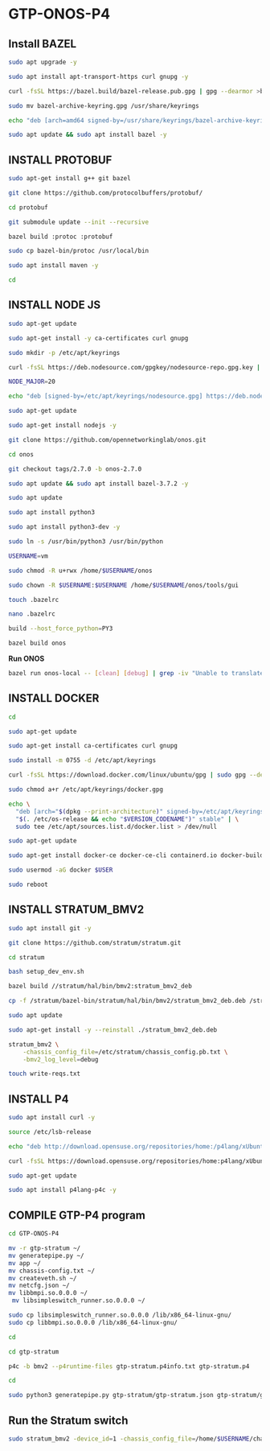 # GTP-ONOS-P4
 
## Install BAZEL

```bash
sudo apt upgrade -y
```

```bash
sudo apt install apt-transport-https curl gnupg -y
```


```bash
curl -fsSL https://bazel.build/bazel-release.pub.gpg | gpg --dearmor >bazel-archive-keyring.gpg
```

```bash
sudo mv bazel-archive-keyring.gpg /usr/share/keyrings
```

```bash
echo "deb [arch=amd64 signed-by=/usr/share/keyrings/bazel-archive-keyring.gpg] https://storage.googleapis.com/bazel-apt stable jdk1.8" | sudo tee /etc/apt/sources.list.d/bazel.list
```

```bash
sudo apt update && sudo apt install bazel -y
```

## INSTALL PROTOBUF

```bash
sudo apt-get install g++ git bazel
```

```bash
git clone https://github.com/protocolbuffers/protobuf/
```

```bash
cd protobuf
```

```bash
git submodule update --init --recursive
```

```bash
bazel build :protoc :protobuf
```

```bash
sudo cp bazel-bin/protoc /usr/local/bin
```

```bash
sudo apt install maven -y 
```

```bash
cd
```

## INSTALL NODE JS

```bash
sudo apt-get update
```

```bash
sudo apt-get install -y ca-certificates curl gnupg
```

```bash
sudo mkdir -p /etc/apt/keyrings
```

```bash
curl -fsSL https://deb.nodesource.com/gpgkey/nodesource-repo.gpg.key | sudo gpg --dearmor -o /etc/apt/keyrings/nodesource.gpg
```

```bash
NODE_MAJOR=20
```

```bash
echo "deb [signed-by=/etc/apt/keyrings/nodesource.gpg] https://deb.nodesource.com/node_$NODE_MAJOR.x nodistro main" | sudo tee /etc/apt/sources.list.d/nodesource.list
```

```bash
sudo apt-get update
```

```bash
sudo apt-get install nodejs -y
```

```bash
git clone https://github.com/opennetworkinglab/onos.git
```

```bash
cd onos
```

```bash
git checkout tags/2.7.0 -b onos-2.7.0
```

```bash
sudo apt update && sudo apt install bazel-3.7.2 -y
```

```bash
sudo apt update
```

```bash
sudo apt install python3
```

```bash
sudo apt install python3-dev -y
```

```bash
sudo ln -s /usr/bin/python3 /usr/bin/python
```

```bash
USERNAME=vm
```


```bash
sudo chmod -R u+rwx /home/$USERNAME/onos
```

```bash
sudo chown -R $USERNAME:$USERNAME /home/$USERNAME/onos/tools/gui
```

```bash
touch .bazelrc
```

```bash
nano .bazelrc
```

```bash
build --host_force_python=PY3
```

```bash
bazel build onos
```

**Run ONOS**

```bash
bazel run onos-local -- [clean] [debug] | grep -iv "Unable to translate flow rule for pipeconf" | tee -a onos.log
```

## INSTALL DOCKER

```bash
cd
```

```bash
sudo apt-get update
```

```bash
sudo apt-get install ca-certificates curl gnupg
```

```bash
sudo install -m 0755 -d /etc/apt/keyrings
```

```bash
curl -fsSL https://download.docker.com/linux/ubuntu/gpg | sudo gpg --dearmor -o /etc/apt/keyrings/docker.gpg
```

```bash
sudo chmod a+r /etc/apt/keyrings/docker.gpg
```

```bash
echo \
  "deb [arch="$(dpkg --print-architecture)" signed-by=/etc/apt/keyrings/docker.gpg] https://download.docker.com/linux/ubuntu \
  "$(. /etc/os-release && echo "$VERSION_CODENAME")" stable" | \
  sudo tee /etc/apt/sources.list.d/docker.list > /dev/null

```

```bash
sudo apt-get update
```

```bash
sudo apt-get install docker-ce docker-ce-cli containerd.io docker-buildx-plugin docker-compose-plugin -y
```

```bash
sudo usermod -aG docker $USER
```

```bash
sudo reboot
```

## INSTALL STRATUM_BMV2

```bash
sudo apt install git -y
```

```bash
git clone https://github.com/stratum/stratum.git
```

```bash
cd stratum
```

```bash
bash setup_dev_env.sh 
```

```bash
bazel build //stratum/hal/bin/bmv2:stratum_bmv2_deb
```

```bash
cp -f /stratum/bazel-bin/stratum/hal/bin/bmv2/stratum_bmv2_deb.deb /stratum/
```

```bash
sudo apt update
```

```bash
sudo apt-get install -y --reinstall ./stratum_bmv2_deb.deb
```

```bash
stratum_bmv2 \
    -chassis_config_file=/etc/stratum/chassis_config.pb.txt \
    -bmv2_log_level=debug

```


```bash
touch write-reqs.txt
```


## INSTALL P4 

```bash
sudo apt install curl -y 
```

```bash
source /etc/lsb-release
```

```bash
echo "deb http://download.opensuse.org/repositories/home:/p4lang/xUbuntu_${DISTRIB_RELEASE}/ /" | sudo tee /etc/apt/sources.list.d/home:p4lang.list
```

```bash
curl -fsSL https://download.opensuse.org/repositories/home:p4lang/xUbuntu_${DISTRIB_RELEASE}/Release.key | gpg --dearmor | sudo tee /etc/apt/trusted.gpg.d/home_p4lang.gpg > /dev/null
```

```bash
sudo apt-get update
```

```bash
sudo apt install p4lang-p4c -y
```


## COMPILE GTP-P4 program 

```bash
cd GTP-ONOS-P4
```

```bash
mv -r gtp-stratum ~/
mv generatepipe.py ~/
mv app ~/
mv chassis-config.txt ~/
mv createveth.sh ~/
mv netcfg.json ~/
mv libbmpi.so.0.0.0 ~/
 mv libsimpleswitch_runner.so.0.0.0 ~/
```


```bash
sudo cp libsimpleswitch_runner.so.0.0.0 /lib/x86_64-linux-gnu/
sudo cp libbmpi.so.0.0.0 /lib/x86_64-linux-gnu/
```

```bash
cd
```

```bash
cd gtp-stratum
```

```bash
p4c -b bmv2 --p4runtime-files gtp-stratum.p4info.txt gtp-stratum.p4
```

```bash
cd 
```

```bash
sudo python3 generatepipe.py gtp-stratum/gtp-stratum.json gtp-stratum/gtp-stratum.p4info.txt
```

## Run the Stratum switch 

```bash
sudo stratum_bmv2 -device_id=1 -chassis_config_file=/home/$USERNAME/chassis-config.txt -forwarding_pipeline_configs_file=/home/$USERNAME/pipe.txt -persistent_config_dir=/home/$USERNAME -initial_pipeline=/home/$USERNAME/gtp-stratum/gtp-stratum.json -cpu_port=255 -external_stratum_urls=0.0.0.0:50001 -local_stratum_url=localhost:44400 -max_num_controllers_per_node=10 -write_req_log_file=/home/$USERNAME/write-reqs.txt -logtosyslog=false - -bmv2_log_level=trace logtostderr=true 2>&1 | grep -v "StratumErrorSpace::ERR_UNIMPLEMENTED: DataRequest field loopback_status is not supported yet!"
```

```bash

```

```bash

```

```bash

```

```bash

```

```bash

```

```bash

```

```bash

```

```bash

```

```bash

```

```bash

```

```bash

```



```bash

```

```bash

```

```bash

```

```bash

```

```bash

```

```bash

```

```bash

```

```bash

```

```bash

```

```bash

```

```bash

```

```bash

```
